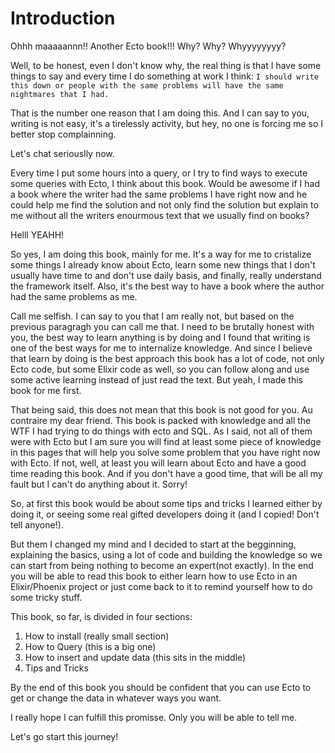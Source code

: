 # Introduction

Ohhh maaaaannn!! Another Ecto book!!! Why? Why? Whyyyyyyyy?

Well, to be honest, even I don't know why, the real thing is that I have some things to say and every time I do something
at work I think: `I should write this down or people with the same problems will have the same nightmares that I had.`

That is the number one reason that I am doing this. And I can say to you, writing is not easy, it's a tirelessly activity,
but hey, no one is forcing me so I better stop complainning.

Let's chat seriouslly now.

Every time I put some hours into a query, or I try to find ways to execute some queries with Ecto, I think about this book. 
Would be awesome if I had a book where the writer had the same problems I have right now and he could help me find the solution
and not only find the solution but explain to me without all the writers enourmous text that we usually find on books?

Helll YEAHH!

So yes, I am doing this book, mainly for me. It's a way for me to cristalize some things I already know about Ecto, learn 
some new things that I don't usually have time to and don't use daily basis, and finally, really understand the framework itself.
Also, it's the best way to have a book where the author had the same problems as me.

Call me selfish. I can say to you that I am really not, but based on the previous paragragh you can call me that. I need to 
be brutally honest with you, the best way to learn anything is by doing and I found that writing is one of the best ways for me 
to internalize knowledge. And since I believe that learn by doing is the best approach this book has a lot of code, not only
Ecto code, but some Elixir code as well, so you can follow along and use some active learning instead of just read the text.
But yeah, I made this book for me first.

That being said, this does not mean that this book is not good for you. Au contraire my dear friend. This book is packed with
knowledge and all the WTF I had trying to do things with ecto and SQL. As I said, not all of them were with Ecto but I am sure 
you will find at least some piece of knowledge in this pages that will help you solve some problem that you have right now with Ecto. 
If not, well, at least you will learn about Ecto and have a good time reading this book. And if you don't have a good time, 
that will be all my fault but I can't do anything about it. Sorry!

So, at first this book would be about some tips and tricks I learned either by doing it, or seeing some real gifted developers 
doing it (and I copied! Don't tell anyone!). 

But them I changed my mind and I decided to start at the begginning, explaining the basics, using a lot of code and building the 
knowledge so we can start from being nothing to become an expert(not exactly). In the end you will be able to read this book to 
either learn how to use Ecto in an Elixir/Phoenix project or just come back to it to remind yourself how to do some tricky stuff.

This book, so far, is divided in four sections:
1. How to install (really small section)
2. How to Query (this is a big one)
3. How to insert and update data (this sits in the middle)
4. Tips and Tricks

By the end of this book you should be confident that you can use Ecto to get or change the data in whatever ways you want. 

I really hope I can fulfill this promisse. Only you will be able to tell me. 

Let's go start this journey!

